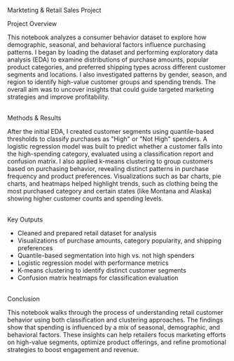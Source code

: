 Markteting & Retail Sales Project

Project Overview<br>

This notebook analyzes a consumer behavior dataset to explore how demographic, seasonal, and behavioral factors influence purchasing patterns. I began by loading the dataset and performing exploratory data analysis (EDA) to examine distributions of purchase amounts, popular product categories, and preferred shipping types across different customer segments and locations. I also investigated patterns by gender, season, and region to identify high-value customer groups and spending trends. The overall aim was to uncover insights that could guide targeted marketing strategies and improve profitability.

<br>Methods & Results<br>

After the initial EDA, I created customer segments using quantile-based thresholds to classify purchases as "High" or "Not High" spenders. A logistic regression model was built to predict whether a customer falls into the high-spending category, evaluated using a classification report and confusion matrix. I also applied k-means clustering to group customers based on purchasing behavior, revealing distinct patterns in purchase frequency and product preferences. Visualizations such as bar charts, pie charts, and heatmaps helped highlight trends, such as clothing being the most purchased category and certain states (like Montana and Alaska) showing higher customer counts and spending levels.

<br>Key Outputs<br>
- Cleaned and prepared retail dataset for analysis
- Visualizations of purchase amounts, category popularity, and shipping preferences
- Quantile-based segmentation into high vs. not high spenders
- Logistic regression model with performance metrics
- K-means clustering to identify distinct customer segments
- Confusion matrix heatmaps for classification evaluation

<br>Conclusion<br>

This notebook walks through the process of understanding retail customer behavior using both classification and clustering approaches. The findings show that spending is influenced by a mix of seasonal, demographic, and behavioral factors. These insights can help retailers focus marketing efforts on high-value segments, optimize product offerings, and refine promotional strategies to boost engagement and revenue.
